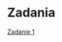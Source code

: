 <!DOCTYPE html>
<html>
  <head>
    <h1>Zadania</h1>
  </head>
  <body>
    <a href="https://yoda20039.github.io/zadania/">Zadanie 1</a>
  </body>
</html>
